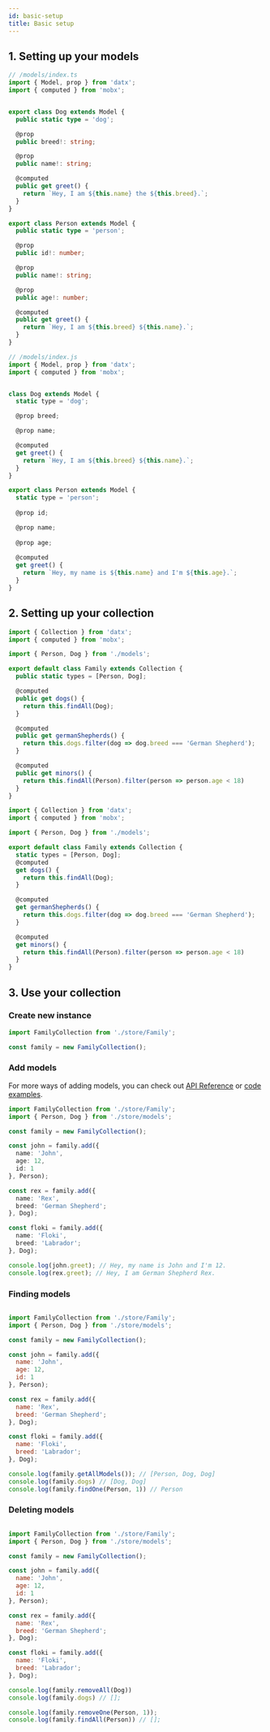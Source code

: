 ```yaml
---
id: basic-setup
title: Basic setup
---
```


## 1. Setting up your models
<!--DOCUSAURUS_CODE_TABS-->
<!--TypeScript-->

```typescript
// /models/index.ts
import { Model, prop } from 'datx';
import { computed } from 'mobx';


export class Dog extends Model {
  public static type = 'dog';

  @prop
  public breed!: string;

  @prop
  public name!: string;

  @computed
  public get greet() {
    return `Hey, I am ${this.name} the ${this.breed}.`;
  }
}

export class Person extends Model {
  public static type = 'person';

  @prop
  public id!: number;

  @prop
  public name!: string;

  @prop
  public age!: number;

  @computed
  public get greet() {
    return `Hey, I am ${this.breed} ${this.name}.`;
  }
}
```

<!--JavaScript-->

```js
// /models/index.js
import { Model, prop } from 'datx';
import { computed } from 'mobx';


class Dog extends Model {
  static type = 'dog';

  @prop breed;

  @prop name;

  @computed
  get greet() {
    return `Hey, I am ${this.breed} ${this.name}.`;
  }
}

export class Person extends Model {
  static type = 'person';
  
  @prop id;

  @prop name;
  
  @prop age;
  
  @computed
  get greet() {
    return `Hey, my name is ${this.name} and I'm ${this.age}.`;
  }
}
```

<!--END_DOCUSAURUS_CODE_TABS-->


## 2. Setting up your collection
<!--DOCUSAURUS_CODE_TABS-->
<!--TypeScript-->

```typescript
import { Collection } from 'datx';
import { computed } from 'mobx';

import { Person, Dog } from './models';

export default class Family extends Collection {
  public static types = [Person, Dog];

  @computed
  public get dogs() {
    return this.findAll(Dog);
  }

  @computed
  public get germanShepherds() {
    return this.dogs.filter(dog => dog.breed === 'German Shepherd');
  }

  @computed
  public get minors() {
    return this.findAll(Person).filter(person => person.age < 18)
  }
}
```

<!--JavaScript-->

```js
import { Collection } from 'datx';
import { computed } from 'mobx';

import { Person, Dog } from './models';

export default class Family extends Collection {
  static types = [Person, Dog];
  @computed
  get dogs() {
    return this.findAll(Dog);
  }

  @computed
  get germanShepherds() {
    return this.dogs.filter(dog => dog.breed === 'German Shepherd');
  }

  @computed
  get minors() {
    return this.findAll(Person).filter(person => person.age < 18)
  }
}
```

<!--END_DOCUSAURUS_CODE_TABS-->

## 3. Use your collection

### Create new instance

```typescript
import FamilyCollection from './store/Family';

const family = new FamilyCollection();
```

### Add models

For more ways of adding models, you can check out [API Reference](../api-reference/collection#add) or [code examples](adding-models).

```typescript
import FamilyCollection from './store/Family';
import { Person, Dog } from './store/models';

const family = new FamilyCollection();

const john = family.add({
  name: 'John',
  age: 12,
  id: 1
}, Person);

const rex = family.add({
  name: 'Rex',
  breed: 'German Shepherd';
}, Dog);

const floki = family.add({
  name: 'Floki',
  breed: 'Labrador';
}, Dog);

console.log(john.greet); // Hey, my name is John and I'm 12.
console.log(rex.greet); // Hey, I am German Shepherd Rex.

```

### Finding models

```javascript

import FamilyCollection from './store/Family';
import { Person, Dog } from './store/models';

const family = new FamilyCollection();

const john = family.add({
  name: 'John',
  age: 12,
  id: 1
}, Person);

const rex = family.add({
  name: 'Rex',
  breed: 'German Shepherd';
}, Dog);

const floki = family.add({
  name: 'Floki',
  breed: 'Labrador';
}, Dog);

console.log(family.getAllModels()); // [Person, Dog, Dog]
console.log(family.dogs) // [Dog, Dog]
console.log(family.findOne(Person, 1)) // Person
```

### Deleting models

```javascript

import FamilyCollection from './store/Family';
import { Person, Dog } from './store/models';

const family = new FamilyCollection();

const john = family.add({
  name: 'John',
  age: 12,
  id: 1
}, Person);

const rex = family.add({
  name: 'Rex',
  breed: 'German Shepherd';
}, Dog);

const floki = family.add({
  name: 'Floki',
  breed: 'Labrador';
}, Dog);

console.log(family.removeAll(Dog))
console.log(family.dogs) // [];

console.log(family.removeOne(Person, 1));
console.log(family.findAll(Person)) // [];
```

